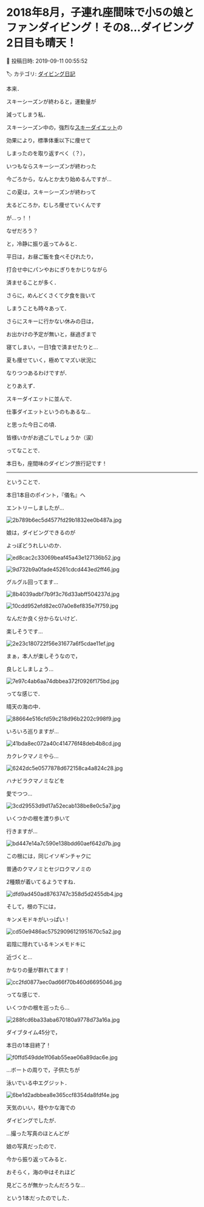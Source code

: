 # 2018年8月，子連れ座間味で小5の娘とファンダイビング！その8…ダイビング2日目も晴天！

📅 投稿日時: 2019-09-11 00:55:52

🏷️ カテゴリ: [ダイビング日記](ce3a7a8d424d112fce83ee85c81a0e344.md)

本来．


スキーシーズンが終わると，運動量が


減ってしまう私．





スキーシーズン中の，強烈な[スキーダイエット](edd0452732278bcfc87b9419cd5bf3f1e.md)の


効果により，標準体重以下に痩せて


しまったのを取り返すべく（？），


いつもならスキーシーズンが終わった


今ごろから，なんとか太り始めるんですが…





この夏は，スキーシーズンが終わって


太るどころか，むしろ痩せていくんです


が…っ！！





なぜだろう？


と，冷静に振り返ってみると．


平日は，お昼ご飯を食べそびれたり，


打合せ中にパンやおにぎりをかじりながら


済ませることが多く．


さらに，めんどくさくて夕食を抜いて


しまうことも時々あって．





さらにスキーに行かない休みの日は，


お出かけの予定が無いと，昼過ぎまで


寝てしまい，一日1食で済ませたりと…





夏も痩せていく，極めてマズい状況に


なりつつあるわけですが．


とりあえず．


スキーダイエットに並んで．


仕事ダイエットというのもあるな…


と思った今日この頃．


皆様いかがお過ごしでしょうか（涙）





ってなことで．


本日も，座間味のダイビング旅行記です！


---





ということで．


本日1本目のポイント，『儀名』へ


エントリーしましたが…




![2b789b6ec5d4577fd29b1832ee0b487a.jpg](images/2b789b6ec5d4577fd29b1832ee0b487a.jpg)




娘は，ダイビングできるのが


よっぽどうれしいのか．




![ed8cac2c33069beaf45a43e127136b52.jpg](images/ed8cac2c33069beaf45a43e127136b52.jpg)









![9d732b9a0fade45261cdcd443ed2ff46.jpg](images/9d732b9a0fade45261cdcd443ed2ff46.jpg)




グルグル回ってます…




![8b4039adbf7b9f3c76d33abff504237d.jpg](images/8b4039adbf7b9f3c76d33abff504237d.jpg)









![10cdd952efd82ec07a0e8ef835e7f759.jpg](images/10cdd952efd82ec07a0e8ef835e7f759.jpg)




なんだか良く分からないけど．


楽しそうです…




![2e23c180722f56e31677a6f5cdae11ef.jpg](images/2e23c180722f56e31677a6f5cdae11ef.jpg)




まぁ，本人が楽しそうなので，


良しとしましょう…




![7e97c4ab6aa74dbbea372f0926f175bd.jpg](images/7e97c4ab6aa74dbbea372f0926f175bd.jpg)




ってな感じで．


晴天の海の中．




![88664e516cfd59c218d96b2202c998f9.jpg](images/88664e516cfd59c218d96b2202c998f9.jpg)




いろいろ巡りますが…




![41bda8ec072a40c414776f48deb4b8cd.jpg](images/41bda8ec072a40c414776f48deb4b8cd.jpg)




カクレクマノミやら…




![6242dc5e0577878d672158ca4a824c28.jpg](images/6242dc5e0577878d672158ca4a824c28.jpg)




ハナビラクマノミなどを


愛でつつ…




![3cd29553d9d17a52ecab138be8e0c5a7.jpg](images/3cd29553d9d17a52ecab138be8e0c5a7.jpg)




いくつかの根を渡り歩いて


行きますが…




![bd447e14a7c590e138bdd60aef642d7b.jpg](images/bd447e14a7c590e138bdd60aef642d7b.jpg)




この根には，同じイソギンチャクに


普通のクマノミとセジロクマノミの


2種類が着いてるようですね．




![dfd9ad450ad8763747c358d5d2455db4.jpg](images/dfd9ad450ad8763747c358d5d2455db4.jpg)




そして，根の下には，


キンメモドキがいっぱい！




![cd50e9486ac57529096121951670c5a2.jpg](images/cd50e9486ac57529096121951670c5a2.jpg)




岩陰に隠れているキンメモドキに


近づくと…


かなりの量が群れてます！




![cc2fd0877aec0ad66f70b460d6695046.jpg](images/cc2fd0877aec0ad66f70b460d6695046.jpg)




ってな感じで．


いくつかの根を巡ったら…




![288fcd6ba33aba670180a9778d73a16a.jpg](images/288fcd6ba33aba670180a9778d73a16a.jpg)




ダイブタイム45分で，


本日の1本目終了！




![f0ffd549dde1f06ab55eae06a89dac6e.jpg](images/f0ffd549dde1f06ab55eae06a89dac6e.jpg)




…ボートの周りで，子供たちが


泳いでいる中エグジット．




![6be1d2adbbea8e365ccf8354da8fdf4e.jpg](images/6be1d2adbbea8e365ccf8354da8fdf4e.jpg)




天気のいい，穏やかな海での


ダイビングでしたが．





…撮った写真のほとんどが


娘の写真だったので．


今から振り返ってみると．


おそらく，海の中はそれほど


見どころが無かったんだろうな…


という1本だったのでした．
